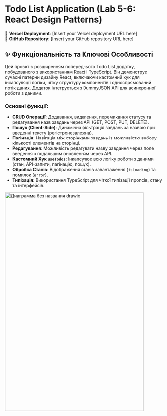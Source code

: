 # Todo List Application (Lab 5-6: React Design Patterns)

🔗 **Vercel Deployment**: [Insert your Vercel deployment URL here]  
🔗 **GitHub Repository**: [Insert your GitHub repository URL here]

## ✨ Функціональність та Ключові Особливості
Цей проєкт є розширенням попереднього Todo List додатку, побудованого з використанням React і TypeScript. Він демонструє сучасні патерни дизайну React, включаючи кастомний хук для інкапсуляції логіки, чітку структуру компонентів і односпрямований потік даних. Додаток інтегрується з DummyJSON API для асинхронної роботи з даними.

### Основні функції:
- **CRUD Операції**: Додавання, видалення, перемикання статусу та редагування назв завдань через API (GET, POST, PUT, DELETE).
- **Пошук (Client-Side)**: Динамічна фільтрація завдань за назвою при введенні тексту (регістронезалежна).
- **Пагінація**: Навігація між сторінками завдань із можливістю вибору кількості елементів на сторінці.
- **Редагування**: Можливість редагувати назву завдання через поле введення з подальшим оновленням через API.
- **Кастомний Хук `useTodos`**: Інкапсулює всю логіку роботи з даними (стан, API-запити, пагінацію, пошук).
- **Обробка Станів**: Відображення станів завантаження (`isLoading`) та помилок (`error`).
- **Типізація**: Використання TypeScript для чіткої типізації пропсів, стану та інтерфейсів.

<img width="445" height="701" alt="Диаграмма без названия drawio" src="https://github.com/user-attachments/assets/260f845b-92ef-4370-905f-4dd31d9bdb7a" />



  
